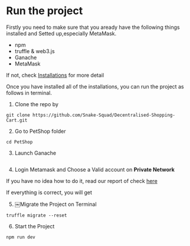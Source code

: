 # Run the project #

Firstly you need to make sure that you aready have the following things installed and Setted up,especially MetaMask. 

* npm
* truffle & web3.js
* Ganache
* MetaMask

If not, check [Installations](https://github.com/Snake-Squad/Decentralised-Shopping-Cart/wiki/Installations) for more detail

Once you have installed all of the installations, you can run the project as follows in terminal.

1. Clone the repo by

```
git clone https://github.com/Snake-Squad/Decentralised-Shopping-Cart.git
```

2. Go to PetShop folder

```
cd PetShop
```

3. Launch Ganache

![]()

4. Login Metamask and Choose a Valid account on <b>Private Network</b>

If you have no idea how to do it, read our report of check [here]()

If everything is correct, you will get ![]()


5. ￼Migrate the Project on Terminal

```
truffle migrate --reset
```

6. Start the Project

```
npm run dev
```
